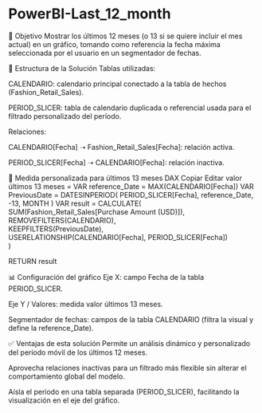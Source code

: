 # PowerBI-Last_12_month

🎯 Objetivo
Mostrar los últimos 12 meses (o 13 si se quiere incluir el mes actual) en un gráfico, tomando como referencia la fecha máxima seleccionada por el usuario en un segmentador de fechas.

🧩 Estructura de la Solución
Tablas utilizadas:

CALENDARIO: calendario principal conectado a la tabla de hechos (Fashion_Retail_Sales).

PERIOD_SLICER: tabla de calendario duplicada o referencial usada para el filtrado personalizado del período.

Relaciones:

CALENDARIO[Fecha] ➝ Fashion_Retail_Sales[Fecha]: relación activa.

PERIOD_SLICER[Fecha] ➝ CALENDARIO[Fecha]: relación inactiva.

🔧 Medida personalizada para últimos 13 meses
DAX
Copiar
Editar
valor últimos 13 meses = 
VAR reference_Date = MAX(CALENDARIO[Fecha]) 
VAR PreviousDate = 
    DATESINPERIOD(
        PERIOD_SLICER[Fecha], 
        reference_Date, 
        -13, 
        MONTH
    )
VAR result = 
    CALCULATE(
        SUM(Fashion_Retail_Sales[Purchase Amount (USD)]),    
        REMOVEFILTERS(CALENDARIO),         
        KEEPFILTERS(PreviousDate),          
        USERELATIONSHIP(CALENDARIO[Fecha], PERIOD_SLICER[Fecha])  
    )

RETURN
result

📊 Configuración del gráfico
Eje X: campo Fecha de la tabla PERIOD_SLICER.

Eje Y / Valores: medida valor últimos 13 meses.

Segmentador de fechas: campos de la tabla CALENDARIO (filtra la visual y define la reference_Date).

✅ Ventajas de esta solución
Permite un análisis dinámico y personalizado del período móvil de los últimos 12 meses.

Aprovecha relaciones inactivas para un filtrado más flexible sin alterar el comportamiento global del modelo.

Aísla el período en una tabla separada (PERIOD_SLICER), facilitando la visualización en el eje del gráfico.


